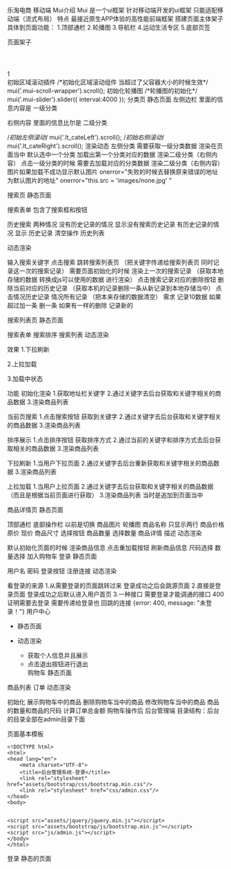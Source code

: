 乐淘电商
移动端
Mui介绍
Mui 是一个ui框架 针对移动端开发的ui框架 只能适配移动端（流式布局）
特点
最接近原生APP体验的高性能前端框架
搭建页面主体架子
具体到页面功能： 1.顶部通栏 2.轮播图 3.导航栏 4.运动生活专区 5.底部页签

页面架子
<!DOCTYPE html>
<html>
<head lang="en">
    <meta charset="UTF-8">
    <meta name="viewport" content="width=device-width,initial-scale=1.0,user-scalable=0"/>
    <title>乐淘首页</title>
    <link rel="stylesheet" href="assets/mui/css/mui.css"/>
    <link rel="stylesheet" href="css/common.css"/>
</head>
<body>
    <div class="lt_container">
        <header class="lt_topBar"></header>
        <div class="lt_content">
            1
        </div>
        <footer class="lt_tabBar"></footer>
    </div>
<script src="assets/mui/js/mui.js"></script>
</body>
</html>
初始区域滚动插件
    /*初始化区域滚动组件 当超过了父容器大小的时候生效*/
    mui('.mui-scroll-wrapper').scroll();
初始化轮播图
    /*轮播图的初始化*/
    mui('.mui-slider').slider({
        interval:4000
    });
分类页
静态页面
左侧边栏 里面的信息内容是 一级分类

右侧内容 里面的信息比尔是 二级分类

/*初始左侧滚动*/
mui('.lt_cateLeft').scroll();
/*初始右侧滚动*/
mui('.lt_cateRight').scroll();
渲染动态
左侧分类 需要获取一级分类数据 渲染在页面当中
默认选中一个分类 加载出第一个分类对应的数据 渲染二级分类（右侧内容）
点击一级分类的时候 需要去加载对应的分类数据 渲染二级分类（右侧内容）
图片如果加载不成功显示默认图片 onerror="失败的时候去替换原来错误的地址 为默认图片的地址" onerror="this.src = 'images/none.jpg' "

搜索页
静态页面

搜索表单 包含了搜索框和按钮

历史搜索 两种情况
没有历史记录的情况 显示没有搜索历史记录 有历史记录的情况 显示 历史记录 清空操作 历史列表

动态渲染

输入搜索关键字 点击搜索 跳转搜索列表页 （把关键字传递给搜索列表页 同时记录这一次的搜索记录）
需要页面初始化的时候 渲染上一次的搜索记录 （获取本地存储的数据 转换成js可以使用的数据 进行渲染）
点击搜索记录对应的删除按钮 删除当前对应的历史记录 （获取本机的记录删除一条从新记录到本地存储当中）
点击情况历史记录 情况所有记录 （把本来存储的数据清空）
需求 记录10数据 如果超过加一条 删一条 如果有一样的删除 记录新的

搜索列表页
静态页面

搜索表单
搜索排序
搜索列表
动态渲染

效果
1.下拉刷新

2.上拉加载

3.加载中状态

功能
初始化渲染
1.获取地址栏关键字
2.通过关键字去后台获取和关键字相关的商品数据
3.渲染商品列表

当前页搜索
1.点击搜索按钮 获取到关键字
2.通过关键字去后台获取和关键字相关的商品数据
3.渲染商品列表

排序展示
1.点击排序按钮 获取排序方式
2.通过当前的关键字和排序方式去后台获取相关的商品数据
3.渲染商品列表

下拉刷新
1.当用户下拉页面
2.通过关键字去后台重新获取和关键字相关的商品数据
3.渲染商品列表

上拉加载
1.当用户上拉页面
2.通过关键字去后台获取和关键字相关的商品数据（而且是根据当前页面进行获取）
3.渲染商品列表 当时是追加到页面当中

商品详情页
静态页面

顶部通栏
底部操作栏 以前是切换
商品图片 轮播图
商品名称 只显示两行
商品价格 原价 现价
商品尺寸 选择按钮
商品数量 选择数量
商品详情 描述
动态渲染

默认初始化页面的时候 渲染商品信息
点击重加载按钮 刷新商品信息
尺码选择
数量选择
加入购物车
登录
静态页面

用户名
密码
登录按钮
注册连接
动态渲染

看登录的来源 1.从需要登录的页面跳转过来 登录成功之后会跳源页面
2.直接是登录页面 登录成功之后默认进入用户首页
3.一种接口 需要登录才能调通的接口 400 证明需要去登录 需要传递给登录也 回跳的连接
  {error: 400, message: "未登录！"}
用户中心
- 静态页面 
    
- 动态渲染 
    + 获取个人信息并且展示
    + 点击退出按钮进行退出   
购物车
静态页面

商品列表
订单
动态渲染

初始化 展示购物车中的商品
删除购物车当中的商品
修改购物车当中的商品 商品的数量和商品的尺码
计算订单总金额 购物车操作后
后台管理端
目录结构：后台的目录全部在admin目录下面

页面基本模板

```
<!DOCTYPE html>
<html>
<head lang="en">
    <meta charset="UTF-8">
    <title>后台管理系统-登录</title>
    <link rel="stylesheet" href="assets/bootstrap/css/bootstrap.min.css"/>
    <link rel="stylesheet" href="css/admin.css"/>
</head>
<body>


<script src="assets/jquery/jquery.min.js"></script>
<script src="assets/bootstrap/js/bootstrap.min.js"></script>
<script src="js/admin.js"></script>
</body>
</html>

```
登录
静态的页面
